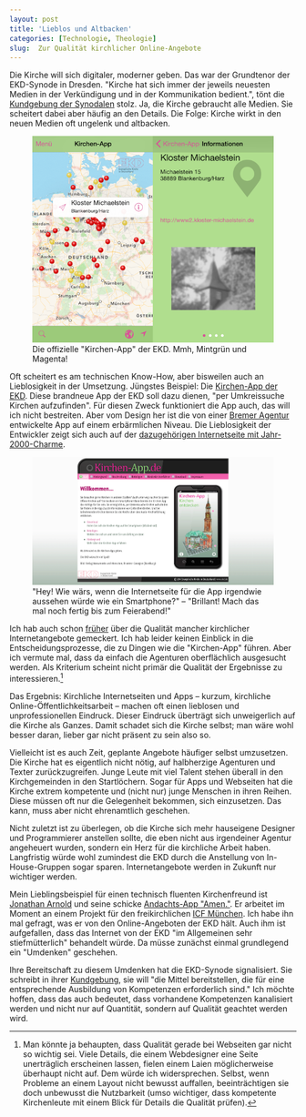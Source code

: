 ```yaml
---
layout: post
title: 'Lieblos und Altbacken'
categories: [Technologie, Theologie]
slug:  Zur Qualität kirchlicher Online-Angebote
---
```


Die Kirche will sich digitaler, moderner geben. Das war der Grundtenor der EKD-Synode in Dresden. "Kirche hat sich immer der jeweils neuesten Medien in der Verkündigung und in der Kommunikation bedient.", tönt die [Kundgebung der Synodalen](http://ekd.de/synode2014/schwerpunktthema/beschluss_kundgebung.html) stolz. Ja, die Kirche gebraucht alle Medien. Sie scheitert dabei aber häufig an den Details. Die Folge: Kirche wirkt in den neuen Medien oft ungelenk und altbacken.

<figure><img src='/images/kirchenapp.png' /><figcaption>Die offizielle "Kirchen-App" der EKD. Mmh, Mintgrün und Magenta!</figcaption></figure>

Oft scheitert es am technischen Know-How, aber bisweilen auch an Lieblosigkeit in der Umsetzung. Jüngstes Beispiel: Die [Kirchen-App der EKD](http://www.ekd.de/kirchenapp/). Diese brandneue App der EKD soll dazu dienen, "per Umkreissuche Kirchen aufzufinden". Für diesen Zweck funktioniert die App auch, das will ich nicht bestreiten. Aber vom Design her ist die von einer [Bremer Agentur](http://www.neusta-ms.de) entwickelte App auf einem erbärmlichen Niveau. Die Lieblosigkeit der Entwickler zeigt sich auch auf der [dazugehörigen Internetseite mit Jahr-2000-Charme](http://www.ekd.de/kirchenapp/).

<figure><img src='/images/kirchenapp-de.png' /><figcaption>"Hey! Wie wärs, wenn die Internetseite für die App irgendwie aussehen würde wie ein Smartphone?" – "Brillant! Mach das mal noch fertig bis zum Feierabend!"</figcaption></figure>

Ich hab auch schon [früher](http://moehrenzahn.de/bigs-online/) über die Qualität mancher kirchlicher Internetangebote gemeckert. Ich hab leider keinen Einblick in die Entscheidungsprozesse, die zu Dingen wie die "Kirchen-App" führen. Aber ich vermute mal, dass da einfach die Agenturen oberflächlich ausgesucht werden. Als Kriterium scheint nicht primär die Qualität der Ergebnisse zu interessieren.[^3]

[^3]: Man könnte ja behaupten, dass Qualität gerade bei Webseiten gar nicht so wichtig sei. Viele Details, die einem Webdesigner eine Seite unerträglich erscheinen lassen, fielen einem Laien möglicherweise überhaupt nicht auf. Dem würde ich widersprechen. Selbst, wenn Probleme an einem Layout nicht bewusst auffallen, beeinträchtigen sie doch unbewusst die Nutzbarkeit (umso wichtiger, dass kompetente Kirchenleute mit einem Blick für Details die Qualität prüfen).

Das Ergebnis: Kirchliche Internetseiten und Apps – kurzum, kirchliche Online-Öffentlichkeitsarbeit – machen oft einen lieblosen und unprofessionellen Eindruck. Dieser Eindruck überträgt sich unweigerlich auf die Kirche als Ganzes. Damit schadet sich die Kirche selbst; man wäre wohl besser daran, lieber gar nicht präsent zu sein also so.

Vielleicht ist es auch Zeit, geplante Angebote häufiger selbst umzusetzen. Die Kirche hat es eigentlich nicht nötig, auf halbherzige Agenturen und Texter zurückzugreifen. Junge Leute mit viel Talent stehen überall in den Kirchgemeinden in den Startlöchern. Sogar für Apps und Webseiten hat die Kirche extrem kompetente und (nicht nur) junge Menschen in ihren Reihen. Diese müssen oft nur die Gelegenheit bekommen, sich einzusetzen. Das kann, muss aber nicht ehrenamtlich geschehen.

Nicht zuletzt ist zu überlegen, ob die Kirche sich mehr hauseigene Designer und Programmierer anstellen sollte, die eben nicht aus irgendeiner Agentur angeheuert wurden, sondern ein Herz für die kirchliche Arbeit haben. Langfristig würde wohl zumindest die EKD durch die Anstellung von In-House-Gruppen sogar sparen. Internetangebote werden in Zukunft nur wichtiger werden.

Mein Lieblingsbeispiel für einen technisch fluenten Kirchenfreund ist [Jonathan Arnold](https://twitter.com/servusjon) und seine schicke [Andachts-App "Amen."](https://itunes.apple.com/de/app/amen./id656198091?mt=8). Er arbeitet im Moment an einem Projekt für den freikirchlichen [ICF München](https://www.icf-muenchen.de). Ich habe ihn mal gefragt, was er von den Online-Angeboten der EKD hält. Auch ihm ist aufgefallen, dass das Internet von der EKD "im Allgemeinen sehr stiefmütterlich" behandelt würde. Da müsse zunächst einmal grundlegend ein "Umdenken" geschehen. 

Ihre Bereitschaft zu diesem Umdenken hat die EKD-Synode signalisiert. Sie schreibt in ihrer [Kundgebung](http://ekd.de/synode2014/schwerpunktthema/beschluss_kundgebung.html), sie will "die Mittel bereitstellen, die für eine entsprechende Ausbildung von Kompetenzen erforderlich sind." Ich möchte hoffen, dass das auch bedeutet, dass vorhandene Kompetenzen kanalisiert werden und nicht nur auf Quantität, sondern auf Qualität geachtet werden wird.